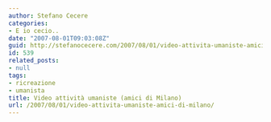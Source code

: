 ```yaml
---
author: Stefano Cecere
categories:
- E io cecio..
date: "2007-08-01T09:03:08Z"
guid: http://stefanocecere.com/2007/08/01/video-attivita-umaniste-amici-di-milano/
id: 539
related_posts:
- null
tags:
- ricreazione
- umanista
title: Video attività umaniste (amici di Milano)
url: /2007/08/01/video-attivita-umaniste-amici-di-milano/
---
```


